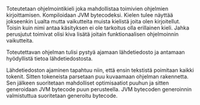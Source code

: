 Toteutetaan ohjelmointikieli joka mahdollistaa toimivien ohjelmien
kirjoittamisen. Kompiloidaan JVM bytecodeksi. Kielen tulee näyttää jokseenkin
Lualta mutta vaikutteita muista kielistä joita olen kirjoitellut. Toisin kuin
nimi antaa käsityksen ei ole tarkoitus olla erillainen kieli. Jahka perusjutut
toimivat olisi kiva lisätä joitain funktionaalisen ohjelmoinnin vaikutteita.

Toteutettavan ohjelman tulisi pystyä ajamaan lähdetiedosto ja antamaan
hyödyllistä tietoa lähdetiedostosta.

Lähdetiedoston ajaminen tapahtuu niin, että ensin tekstistä poimitaan kaikki
tokenit. Sitten tokeneista parsetaan puu kuvaamaan ohjelman rakennetta. Sen
jälkeen suoritetaan mahdolliset optimisaatiot puuhun ja sitten generoidaan
JVM bytecode puun perusteella. JVM bytecoden generoinnin valmistuttua
suoritetaan generoitu bytecode.